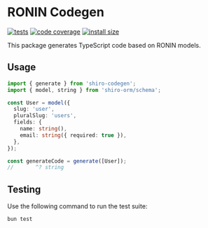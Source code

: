 # RONIN Codegen

[![tests](https://img.shields.io/github/actions/workflow/status/ronin-co/codegen/validate.yml?label=tests)](https://github.com/ronin-co/codegen/actions/workflows/validate.yml)
[![code coverage](https://img.shields.io/codecov/c/github/ronin-co/codegen)](https://codecov.io/github/ronin-co/codegen)
[![install size](https://packagephobia.com/badge?p=shiro-codegen)](https://packagephobia.com/result?p=shiro-codegen)

This package generates TypeScript code based on RONIN models.

## Usage
```typescript
import { generate } from 'shiro-codegen';
import { model, string } from 'shiro-orm/schema';

const User = model({
  slug: 'user',
  pluralSlug: 'users',
  fields: {
    name: string(),
    email: string({ required: true }),
  },
});

const generateCode = generate([User]);
//       ^? string
```

## Testing

Use the following command to run the test suite:

```
bun test
```
